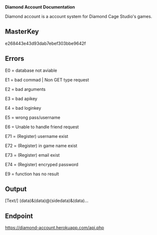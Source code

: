 **Diamond Account Documentation**

Diamond account is a account system for Diamond Cage Studio's games.

## MasterKey

e268443e43d93dab7ebef303bbe9642f

## Errors

E0 = database not aviable

E1 = bad commad | Non GET type request

E2 = bad arguments

E3 = bad apikey

E4 = bad loginkey

E5 = wrong pass/username

E6 = Unable to handle friend request

E71 = (Register) username exist

E72 = (Register) in game name exist

E73 = (Register) email exist

E74 = (Register) encryped password

E9 = function has no result

## Output

[Text/]
(data)&(data)@(sidedata)&(data)... 

## Endpoint

https://diamond-account.herokuapp.com/api.php